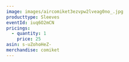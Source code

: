```yaml
---
image: images/aircomiket3ezvpw2lveag0no_.jpg
producttype: Sleeves
eventId: iuq6O2mCN
pricings:
  - quantity: 1
    price: 25
asin: s-uZohoHeZ-
merchandise: comiket
---
```

